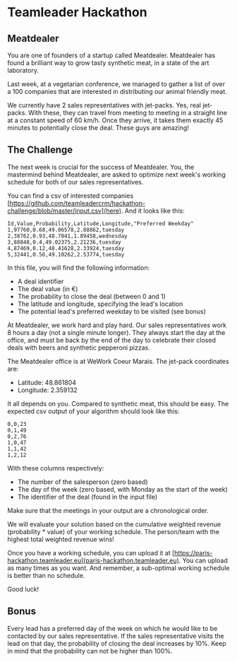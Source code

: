 Teamleader Hackathon
====================

Meatdealer
----------

You are one of founders of a startup called Meatdealer. Meatdealer has found a brilliant way to grow tasty synthetic meat, in a state of the art laboratory.

Last week, at a vegetarian conference, we managed to gather a list of over a 100 companies that are interested in distributing our animal friendly meat.

We currently have 2 sales representatives with jet-packs. Yes, real jet-packs. With these, they can travel from meeting to meeting in a straight line at a constant speed of 60 km/h. Once they arrive, it takes them exactly 45 minutes to potentially close the deal. These guys are amazing!

The Challenge
-------------

The next week is crucial for the success of Meatdealer. You, the mastermind behind Meatdealer, are asked to optimize next week's working schedule for both of our sales representatives.

You can find a csv of interested companies [https://github.com/teamleadercrm/hackathon-challenge/blob/master/input.csv](here). And it looks like this:

```csv
Id,Value,Probability,Latitude,Longitude,"Preferred Weekday"
1,97760,0.68,49.06578,2.88862,tuesday
2,38762,0.93,48.7841,1.89458,wednesday
3,88848,0.4,49.02375,2.21236,tuesday
4,87469,0.12,48.41628,2.33924,tuesday
5,32441,0.56,49.10262,2.53774,tuesday
```

In this file, you will find the following information:

- A deal identifier
- The deal value (in €)
- The probability to close the deal (between 0 and 1)
- The latitude and longitude, specifying the lead's location
- The potential lead's preferred weekday to be visited (see bonus)

At Meatdealer, we work hard and play hard. Our sales representatives work 8 hours a day (not a single minute longer). They always start the day at the office, and must be back by the end of the day to celebrate their closed deals with beers and synthetic pepperoni pizzas.

The Meatdealer office is at WeWork Coeur Marais. The jet-pack coordinates are:

- Latitude: 48.861804
- Longitude: 2.359132

It all depends on you. Compared to synthetic meat, this should be easy. The expected csv output of your algorithm should look like this:

```csv
0,0,23
0,1,49
0,2,76
1,0,47
1,1,42
1,2,12
```

With these columns respectively:

- The number of the salesperson (zero based)
- The day of the week (zero based, with Monday as the start of the week)
- The identifier of the deal (found in the input file)

Make sure that the meetings in your output are a chronological order.

We will evaluate your solution based on the cumulative weighted revenue (probability * value) of your working schedule. The person/team with the highest total weighted revenue wins!

Once you have a working schedule, you can upload it at [https://paris-hackathon.teamleader.eu](paris-hackathon.teamleader.eu). You can upload as many times as you want. And remember, a sub-optimal working schedule is better than no schedule.

Good luck!

Bonus
-----

Every lead has a preferred day of the week on which he would like to be contacted by our sales representative. If the sales representative visits the lead on that day, the probability of closing the deal increases by 10%. Keep in mind that the probability can not be higher than 100%.
